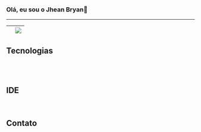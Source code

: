 ### Olá, eu sou o Jhean Bryan👋
<hr>

| <a href="https://github.com/anuraghazra/github-readme-stats"><img align="center" src="https://github-readme-stats.vercel.app/api?username=jheanbryan&show_icons=true&theme=radica&hide_border=true&count_private=true&include_all_commits=true" alt="" /></a> | <a href="https://github.com/anuraghazra/github-readme-stats"><img align="center" src="https://github-readme-stats.vercel.app/api/top-langs/?username=jheanbryan&theme=buefy&hide_border=true&langs_count=10&layout=compact" /></a> |
| ------------- | ------------- |

## Tecnologias
<div stye="display: inline-block">
  <img align=""center alt="" src="https://img.shields.io/badge/HTML5-E34F26?style=for-the-badge&logo=html5&logoColor=white">
  <img align=""center alt="" src=" 	https://img.shields.io/badge/CSS3-1572B6?style=for-the-badge&logo=css3&logoColor=white">
  <img align=""center alt="" src="https://img.shields.io/badge/JavaScript-323330?style=for-the-badge&logo=javascript&logoColor=F7DF1E">
  <img align=""center alt="" src="https://img.shields.io/badge/Python-3776AB?style=for-the-badge&logo=python&logoColor=white">
  <img align=""center alt="" src=" 	https://img.shields.io/badge/Node.js-43853D?style=for-the-badge&logo=node.js&logoColor=white">
  <img align=""center alt="" src="https://img.shields.io/badge/React_Native-20232A?style=for-the-badge&logo=react&logoColor=61DAFB">
  <img align=""center alt="" src="https://img.shields.io/badge/Node.js-43853D?style=for-the-badge&logo=node.js&logoColor=white">
</div>
<br/>

## IDE
<div>
  <img align=""center alt="" src="https://img.shields.io/badge/Visual_Studio_Code-0078D4?style=for-the-badge&logo=visual%20studio%20code&logoColor=white">
</div>
<br/>

## Contato
<div>
    <img align=""center alt="" src="https://img.shields.io/badge/Gmail-D14836?style=for-the-badge&logo=gmail&logoColor=white">
    <img align=""center alt="" src="https://img.shields.io/badge/LinkedIn-0077B5?style=for-the-badge&logo=linkedin&logoColor=white">
</div>
<!--
**jheanbryan/jheanbryan** is a ✨ _special_ ✨ repository because its `README.md` (this file) appears on your GitHub profile.

Here are some ideas to get you started:

- 🔭 I’m currently working on ...
- 🌱 I’m currently learning ...
- 👯 I’m looking to collaborate on ...
- 🤔 I’m looking for help with ...
- 💬 Ask me about ...
- 📫 How to reach me: ...
- 😄 Pronouns: ...
- ⚡ Fun fact: ...
-->
